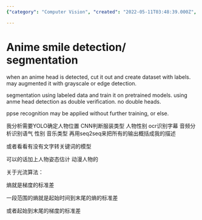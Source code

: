 ```yaml
---
{"category": "Computer Vision", "created": "2022-05-11T03:48:39.000Z", "date": "2022-05-11 03:48:39", "description": "The article discusses a method for detecting and segregating anime heads through processes such as object detection, segmentation, and their potential use in facial recognition. Additionally, it explores the possibility of analyzing character attributes including position, clothing type, gender, and subtitle recognition.", "modified": "2022-08-18T12:02:59.407Z", "tags": ["anime", "face landmark", "facial", "facial expression detection", "image segmentation", "pyjom", "smile"], "title": "Anime smile detection_ segmentation"}

---
```


# Anime smile detection/ segmentation

when an anime head is detected, cut it out and create dataset with labels. may augmented it with grayscale or edge detection.

segmentation using labeled data and train it on pretrained models. using anme head detection as double verification. no double heads.

ppse recognition may be applied without further training, or else.

我分析需要YOLO确定人物位置 CNN判断服装类型 人物性别 ocr识别字幕 音频分析识别语气 性别 音乐类型 再用seq2seq来把所有的输出概括成我的描述

或者看看有没有文字转关键词的模型

可以的话加上人物姿态估计 动漫人物的

关于光流算法：

熵就是梯度的标准差

一段范围的熵就是起始时间到末尾的熵的标准差

或者起始到末尾的梯度的标准差

